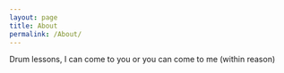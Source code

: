 ```yaml
---
layout: page
title: About
permalink: /About/
---
```

Drum lessons, I can come to you or you can come to me (within reason)
